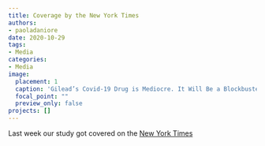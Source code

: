 ```yaml
---
title: Coverage by the New York Times
authors: 
- paoladaniore
date: 2020-10-29
tags: 
- Media
categories:
- Media
image:
  placement: 1
  caption: 'Gilead’s Covid-19 Drug is Mediocre. It Will Be a Blockbuster Anyway'
  focal_point: ""
  preview_only: false
projects: []
---
```


Last week our study got covered on the [New York Times](https://www.nytimes.com/2020/10/29/health/covid-remdesivir-gilead.html)
